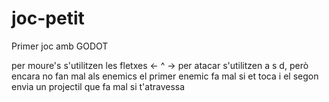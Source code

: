 # joc-petit
Primer joc amb GODOT

per moure's s'utilitzen les fletxes <- ^ ->
per atacar s'utilitzen a s d, però encara no fan mal als enemics
el primer enemic fa mal si et toca i el segon envia un projectil que fa mal si t'atravessa
